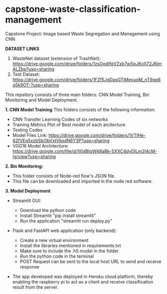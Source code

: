 # capstone-waste-classification-management
Capstone Project: Image based Waste Segregation and Management using CNN

**DATASET LINKS**
1) WasteNet dataset (extension of TrashNet): https://drive.google.com/drive/folders/1zsOodIfqVZxb7wSpJKo1i72J6imALZbp?usp=sharing
2) Test Dataset: https://drive.google.com/drive/folders/1FZf5JgDasGTjMevuoM_nT9qp6q5k9OT-?usp=sharing

This repsitory consists of three main folders: CNN Model Training, Bin Monitoring and Model Deployment.

**1. CNN Model Training**
This folders consists of the following information:
* CNN Transfer Learning Codes of six networks
* Training Metrics Plot of Best model of each arcitecture
* Testing Codes
* Model Files Link: https://drive.google.com/drive/folders/1VTIHe-62fVEq5xzbSbObVxtVbxdN6Y3P?usp=sharing
* VGG16 Model Architecture: https://drive.google.com/file/d/1j0dBIgW48aBk-SXXC4dyDlLm2I4cM-Ig/view?usp=sharing

**2. Bin Monitoring:**
* This folder consists of Node-red flow's JSON file.
* This file can be downloaded and imported in the node red software.

**3. Model Deployment**
* Streamlit GUI:
  * Download the python code
  * Install Streamlit "pip install streamlit"
  * Run the application "streamlit run deploy.py"
  
* Flask and FastAPI web application (only backend):
  * Create a new virtual environment
  * Install the libraries mentioned in requirements.txt
  * Make sure to include the .h5 model in the folder
  * Run the python code in the terminal
  * POST Request can be sent to the local host URL to send and receive response
  
* The app developed was deployed in Heroku cloud platform, thereby enabling the raspberry pi to act as a client and receive classification result from the server.
